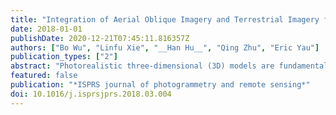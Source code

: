```yaml
---
title: "Integration of Aerial Oblique Imagery and Terrestrial Imagery for Optimized 3D Modeling in Urban Areas"
date: 2018-01-01
publishDate: 2020-12-21T07:45:11.816357Z
authors: ["Bo Wu", "Linfu Xie", "__Han Hu__", "Qing Zhu", "Eric Yau"]
publication_types: ["2"]
abstract: "Photorealistic three-dimensional (3D) models are fundamental to the spatial data infrastructure of a digital city, and have numerous potential applications in areas such as urban planning, urban management, urban monitoring, and urban environmental studies. Recent developments in aerial oblique photogrammetry based on aircraft or unmanned aerial vehicles (UAVs) offer promising techniques for 3D modeling. However, 3D models generated from aerial oblique imagery in urban areas with densely distributed high-rise buildings may show geometric defects and blurred textures, especially on building façades, due to problems such as occlusion and large camera tilt angles. Meanwhile, mobile mapping systems (MMSs) can capture terrestrial images of close-range objects from a complementary view on the ground at a high level of detail, but do not offer full coverage. The integration of aerial oblique imagery with terrestrial imagery offers promising opportunities to optimize 3D modeling in urban areas. This paper presents a novel method of integrating these two image types through automatic feature matching and combined bundle adjustment between them, and based on the integrated results to optimize the geometry and texture of the 3D models generated from aerial oblique imagery. Experimental analyses were conducted on two datasets of aerial and terrestrial images collected in Dortmund, Germany and in Hong Kong. The results indicate that the proposed approach effectively integrates images from the two platforms and thereby improves 3D modeling in urban areas."
featured: false
publication: "*ISPRS journal of photogrammetry and remote sensing*"
doi: 10.1016/j.isprsjprs.2018.03.004
---
```


